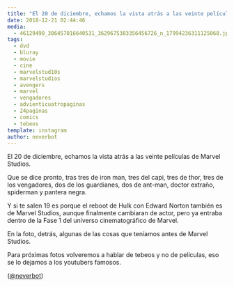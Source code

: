 ```yaml
---
title: "El 20 de diciembre, echamos la vista atrás a las veinte películas de Marvel Studios"
date: 2018-12-21 02:44:46
media: 
  - 46129490_306457016640531_3629675383356456726_n_17994236311125068.jpg
tags: 
  - dvd
  - bluray
  - movie
  - cine
  - marvelstud10s
  - marvelstudios
  - avengers
  - marvel
  - vengadores
  - advienticuatropaginas
  - 24paginas
  - comics
  - tebeos
template: instagram
author: neverbot
---
```


El 20 de diciembre, echamos la vista atrás a las veinte películas de Marvel Studios.

Que se dice pronto, tras tres de iron man, tres del capi, tres de thor, tres de los vengadores, dos de los guardianes, dos de ant-man, doctor extraño, spiderman y pantera negra.

Y si te salen 19 es porque el reboot de Hulk con Edward Norton también es de Marvel Studios, aunque finalmente cambiaran de actor, pero ya entraba dentro de la Fase 1 del universo cinematográfico de Marvel.

En la foto, detrás, algunas de las cosas que teníamos antes de Marvel Studios.

Para próximas fotos volveremos a hablar de tebeos y no de películas, eso se lo dejamos a los youtubers famosos.

([@neverbot](https://instagram.com/neverbot))

